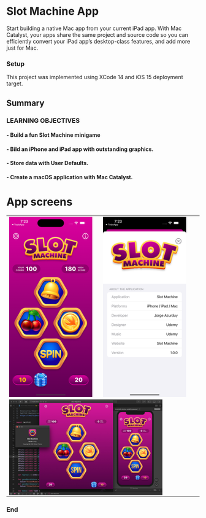 # Slot Machine App

Start building a native Mac app from your current iPad app.
With Mac Catalyst, your apps share the same project and source code so you can efficiently convert your iPad app’s desktop-class features, and add more just for Mac.


### Setup
This project was implemented using XCode 14 and iOS 15 deployment target.

## Summary

### LEARNING OBJECTIVES

#### - Build a fun Slot Machine minigame

#### - Bild an iPhone and iPad app with outstanding graphics.

#### - Store data with User Defaults.

#### - Create a macOS application with Mac Catalyst.


# App screens

<table style="width:100%; border: 0px solid">
  <tr>
    <td><img src="Screenshots/1.png" alt="drawing" width="400" heigh="867" align="center"/></td>
    <td></td>
    <td><img src="Screenshots/2.png" alt="drawing" width="400" heigh="867" align="center"/></td>
  </tr>
  <tr>
    <td colspan="3"><img src="Screenshots/3.jpg" alt="drawing" width="400" heigh="867" align="center"/></td>
    <td></td>
    <td></td>
  </tr>
</table>

### End
